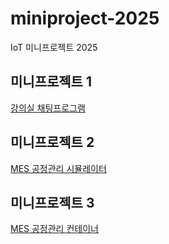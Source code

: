 # miniproject-2025
IoT 미니프로젝트 2025

## 미니프로젝트 1
[강의실 채팅프로그램](https://github.com/DarkCircle-chatApp-server)

## 미니프로젝트 2
[MES 공정관리 시뮬레이터](./miniproject2/README.md)

## 미니프로젝트 3
[MES 공정관리 컨테이너](./miniproject3/README.md)
